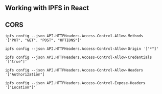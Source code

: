 ## Working with IPFS in React

## CORS

`ipfs config --json API.HTTPHeaders.Access-Control-Allow-Methods '["PUT", "GET", "POST", "OPTIONS"]'
`

`ipfs config --json API.HTTPHeaders.Access-Control-Allow-Origin '["*"]'`

`ipfs config --json API.HTTPHeaders.Access-Control-Allow-Credentials '["true"]'`

`ipfs config --json API.HTTPHeaders.Access-Control-Allow-Headers '["Authorization"]`

`ipfs config --json API.HTTPHeaders.Access-Control-Expose-Headers '["Location"]'`


